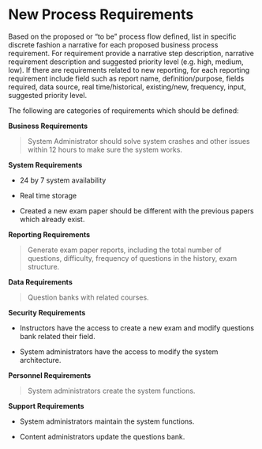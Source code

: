 # New Process Requirements #

Based on the proposed or “to be” process flow defined, list in specific discrete fashion a narrative for each proposed business process requirement.  For requirement provide a narrative step description, narrative requirement description and suggested priority level (e.g. high, medium, low).  If there are requirements related to new reporting, for each reporting requirement include field such as report name, definition/purpose, fields required, data source, real time/historical, existing/new, frequency, input, suggested priority level.

The following are categories of requirements which should be defined:

**Business Requirements**

> System Administrator should solve system crashes and other issues within 12 hours  to make sure the system works.

**System Requirements**

  * 24 by 7 system availability

  * Real time storage

  * Created a new exam paper should be different with the previous papers which already exist.

**Reporting Requirements**

> Generate exam paper reports, including the total number of questions, difficulty, frequency of questions in the history, exam structure.

**Data Requirements**

> Question banks with related courses.

**Security Requirements**

  * Instructors have the access to create a new exam and modify questions bank related their field.

  * System administrators have the access to modify the system architecture.

**Personnel Requirements**

> System administrators create the system functions.

**Support Requirements**

  * System administrators maintain the system functions.

  * Content administrators update the questions bank.